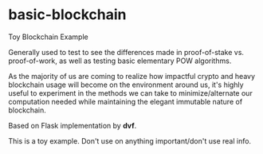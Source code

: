 # basic-blockchain
Toy Blockchain Example


Generally used to test to see the differences made in proof-of-stake vs. proof-of-work, as well as testing
basic elementary POW algorithms.


As the majority of us are coming to realize how impactful crypto and heavy blockchain usage will become on the environment
around us, it's highly useful to experiment in the methods we can take to minimize/alternate our computation needed
while maintaining the elegant immutable nature of blockchain.


Based on Flask implementation by **dvf**.


This is a toy example. Don't use on anything important/don't use real info.
